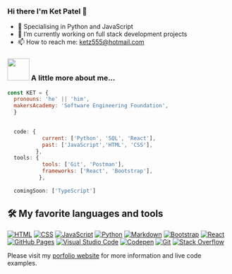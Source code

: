 ### Hi there I'm Ket Patel 👋

- 👀 Specialising in Python and JavaScript
- 🔭 I’m currently working on full stack development projects
- 📫 How to reach me: <ketz555@hotmail.com>


### <img src="https://media4.giphy.com/media/MqzWzl8wG37I2SRlhN/giphy.gif" width="50"> A little more about me... 

```javascript
const KET = {
  pronouns: 'he' || 'him',
  makersAcademy: 'Software Engineering Foundation',
  }
  

  code: {
           current: ['Python', 'SQL', 'React'],
           past: ['JavaScript','HTML', 'CSS'],
         },
  tools: {
           tools: ['Git', 'Postman'],
           frameworks: ['React', 'Bootstrap'],
          },
          
  comingSoon: ['TypeScript']

```

<!-- ## Stats 📈
![ketwork's Top Languages](https://github-readme-stats.vercel.app/api/top-langs/?username=ketwork&theme=dracula&show_icons=true&hide_border=true&layout=compact) -->


## 🛠️ My favorite languages and tools

<p>
    <a href="#"><img alt="HTML" src="https://img.shields.io/badge/HTML-E34F26.svg?logo=html5&logoColor=white"></a>
    <a href="#"><img alt="CSS" src="https://img.shields.io/badge/CSS-1572B6.svg?logo=css3&logoColor=white"></a>
    <a href="#"><img alt="JavaScript" src="https://img.shields.io/badge/JavaScript-F7DF1E.svg?logo=javascript&logoColor=black"></a>
    <a href="#"><img alt="Python" src="https://img.shields.io/badge/Python-14354C.svg?logo=python&logoColor=white"></a>
    <a href="#"><img alt="Markdown" src="https://img.shields.io/badge/Markdown-000000.svg?logo=markdown&logoColor=white"></a>
    <a href="#"><img alt="Bootstrap" src="https://img.shields.io/badge/Bootstrap-7952B3.svg?logo=bootstrap&logoColor=white"></a>
    <a href="#"><img alt="React" src="https://img.shields.io/badge/React-20232a.svg?logo=react&logoColor=%2361DAFB"></a>
    <a href="#"><img alt="GitHub Pages" src="https://img.shields.io/badge/GitHub%20Pages-327FC7.svg?logo=github&logoColor=white"></a>
    <a href="#"><img alt="Visual Studio Code" src="https://img.shields.io/badge/Visual%20Studio%20Code-0078d7.svg?logo=visual-studio-code&logoColor=white"></a>
    <a href="#"><img alt="Codepen" src="https://img.shields.io/badge/Codepen-000000.svg?logo=codepen&logoColor=white"></a>
    <a href="#"><img alt="Git" src="https://img.shields.io/badge/Git-F05033.svg?logo=git&logoColor=white"></a>
    <a href="#"><img alt="Stack Overflow" src="https://img.shields.io/badge/-Stack%20Overflow-FE7A16?logo=stack-overflow&logoColor=white"></a>
</p>



Please visit my [porfolio website](https://ketwork.github.io/profile) for more information and live code examples.

<!--
**Ketwork/Ketwork** is a ✨ _special_ ✨ repository because its `README.md` (this file) appears on your GitHub profile.

Here are some ideas to get you started:

- 🔭 I’m currently working on ...
- 🌱 I’m currently learning ...
- 👯 I’m looking to collaborate on ...
- 🤔 I’m looking for help with ...
- 💬 Ask me about ...
- 📫 How to reach me: ...
- 😄 Pronouns: ...
- ⚡ Fun fact: ...
-->

